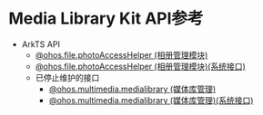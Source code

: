 # Media Library Kit API参考

- ArkTS API
  - [@ohos.file.photoAccessHelper (相册管理模块)](js-apis-photoAccessHelper.md)
  - [@ohos.file.photoAccessHelper (相册管理模块)(系统接口)](js-apis-photoAccessHelper-sys.md)
  - 已停止维护的接口
    - [@ohos.multimedia.medialibrary (媒体库管理)](js-apis-medialibrary.md)
    - [@ohos.multimedia.medialibrary (媒体库管理)(系统接口)](js-apis-medialibrary-sys.md)
